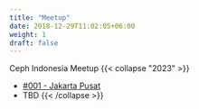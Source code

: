 ```yaml
---
title: "Meetup"
date: 2018-12-29T11:02:05+06:00
weight: 1
draft: false
---
```


Ceph Indonesia Meetup
{{< collapse "2023" >}}
- [#001 - Jakarta Pusat](20230902)
- TBD
{{< /collapse >}}
